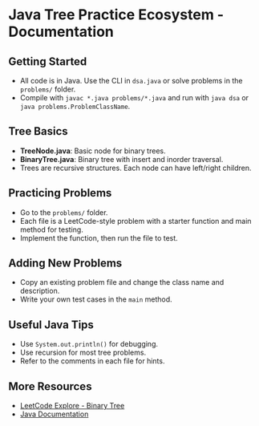 # Java Tree Practice Ecosystem - Documentation

## Getting Started
- All code is in Java. Use the CLI in `dsa.java` or solve problems in the `problems/` folder.
- Compile with `javac *.java problems/*.java` and run with `java dsa` or `java problems.ProblemClassName`.

## Tree Basics
- **TreeNode.java**: Basic node for binary trees.
- **BinaryTree.java**: Binary tree with insert and inorder traversal.
- Trees are recursive structures. Each node can have left/right children.

## Practicing Problems
- Go to the `problems/` folder.
- Each file is a LeetCode-style problem with a starter function and main method for testing.
- Implement the function, then run the file to test.

## Adding New Problems
- Copy an existing problem file and change the class name and description.
- Write your own test cases in the `main` method.

## Useful Java Tips
- Use `System.out.println()` for debugging.
- Use recursion for most tree problems.
- Refer to the comments in each file for hints.

## More Resources
- [LeetCode Explore - Binary Tree](https://leetcode.com/explore/learn/card/data-structure-tree/)
- [Java Documentation](https://docs.oracle.com/javase/8/docs/api/)

